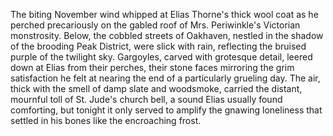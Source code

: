 The biting November wind whipped at Elias Thorne's thick wool coat as he perched precariously on the gabled roof of Mrs. Periwinkle's Victorian monstrosity.  Below, the cobbled streets of Oakhaven, nestled in the shadow of the brooding Peak District, were slick with rain, reflecting the bruised purple of the twilight sky.  Gargoyles, carved with grotesque detail, leered down at Elias from their perches, their stone faces mirroring the grim satisfaction he felt at nearing the end of a particularly grueling day. The air, thick with the smell of damp slate and woodsmoke, carried the distant, mournful toll of St. Jude's church bell, a sound Elias usually found comforting, but tonight it only served to amplify the gnawing loneliness that settled in his bones like the encroaching frost.
